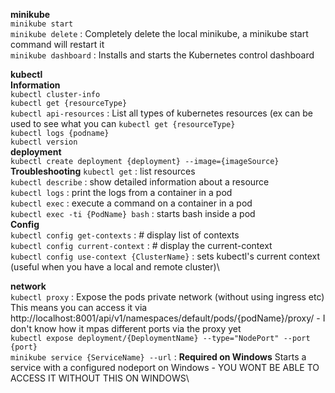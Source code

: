 **minikube**\
 ```minikube start```\
 ```minikube delete``` : Completely delete the local minikube, a minikube start command will restart it\
 ```minikube dashboard``` : Installs and starts the Kubernetes control dashboard

**kubectl**\
 **Information**\
  ```kubectl cluster-info```\
  ```kubectl get {resourceType}```\
  ```kubectl api-resources``` : List all types of kubernetes resources (ex can be used to see what you can ```kubectl get {resourceType}```\
  ```kubectl logs {podname}```\
  ```kubectl version```\
  **deployment**\
  ```kubectl create deployment {deployment} --image={imageSource}```
  **Troubleshooting**
  ```kubectl get``` : list resources\
  ```kubectl describe``` : show detailed information about a resource\
  ```kubectl logs``` : print the logs from a container in a pod\
  ```kubectl exec``` : execute a command on a container in a pod\
  ```kubectl exec -ti {PodName} bash``` : starts bash inside a pod\
  **Config**\
  ```kubectl config get-contexts``` : # display list of contexts\
  ```kubectl config current-context``` : # display the current-context\
  ```kubectl config use-context {ClusterName}``` : sets kubectl's current context (useful when you have a local and remote cluster)\
  
  **network**\
  ```kubectl proxy``` : Expose the pods private network (without using ingress etc)\
    This means you can access it via http://localhost:8001/api/v1/namespaces/default/pods/{podName}/proxy/ - I don't know how it mpas different ports via the proxy yet\
  ```kubectl expose deployment/{DeploymentName} --type="NodePort" --port {port}```\
  ```minikube service {ServiceName} --url``` : **Required on Windows** Starts a service with a configured nodeport on Windows - YOU WONT BE ABLE TO ACCESS IT WITHOUT THIS ON WINDOWS\
  
